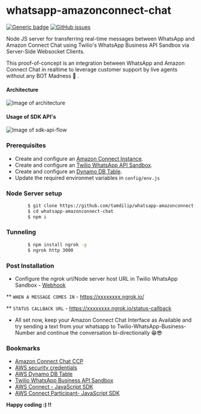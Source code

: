 # whatsapp-amazonconnect-chat
[![Generic badge](https://img.shields.io/badge/Build-Passing-blue.svg)]() [![GitHub issues](https://img.shields.io/github/issues/Naereen/StrapDown.js.svg)](https://GitHub.com/Naereen/StrapDown.js/issues/)

Node JS server for transferring real-time messages between WhatsApp and Amazon Connect Chat using Twilio's WhatsApp Business API Sandbox via Server-Side Websocket Clients.

This proof-of-concept is an integration between WhatsApp and Amazon Connect Chat in realtime to leverage customer support by live agents without any BOT Madness 🤪 .

#### Architecture
![Image of architecture](https://raw.githubusercontent.com/tamdilip/whatsapp-amazonconnect-chat/master/docs/WhatsApp-AmazonConnect.jpg)

#### Usage of SDK API's 
![Image of sdk-api-flow](https://raw.githubusercontent.com/tamdilip/whatsapp-amazonconnect-chat/master/docs/SDK-API-FLOW.png)

### Prerequisites
* Create and configure an [Amazon Connect Instance](https://console.aws.amazon.com/connect/onboarding).
* Create and configure an [Twilio WhatsApp API Sandbox](https://www.twilio.com/console/sms/whatsapp/sandbox).
* Create and configure an [Dynamo DB Table](https://console.aws.amazon.com/dynamodb/home?region=us-east-1#create-table:).
* Update the required environmet variables in `config/env.js`

### Node Server setup

```sh
        $ git clone https://github.com/tamdilip/whatsapp-amazonconnect-chat.git
        $ cd whatsapp-amazonconnect-chat
        $ npm i
```

### Tunneling 
```sh
        $ npm install ngrok -g
        $ ngrok http 3000
```

### Post Installation
* Configure the ngrok url/Node server host URL in Twilio WhatsApp Sandbox - [Webhook](https://www.twilio.com/console/sms/whatsapp/sandbox)

** `WHEN A MESSAGE COMES IN` - https://xxxxxxxx.ngrok.io/

** `STATUS CALLBACK URL` - https://xxxxxxxx.ngrok.io/status-callback



* All set now, keep your Amazon Connect Chat Interface as Available and try sending a text from your whatsapp to Twilio-WhatsApp-Business-Number and continue the conversation bi-directionally 😁😎

### Bookmarks
* [Amazon Connect Chat CCP](https://dilip-chat-dev.awsapps.com/connect/login)
* [AWS security credentials](https://console.aws.amazon.com/iam/home?#/security_credentials)
* [AWS Dynamo DB Table](https://console.aws.amazon.com/dynamodb/home?region=us-east-1#tables:selected=whatsappconnect;tab=items)
* [Twilio WhatsApp Business API Sandbox](https://www.twilio.com/console/sms/whatsapp/sandbox)
* [AWS Connect - JavaScript SDK](https://docs.aws.amazon.com/AWSJavaScriptSDK/latest/AWS/Connect.html)
* [AWS Connect Participant- JavaScript SDK](https://docs.aws.amazon.com/AWSJavaScriptSDK/latest/AWS/ConnectParticipant.html)




**Happy coding :) !!**
